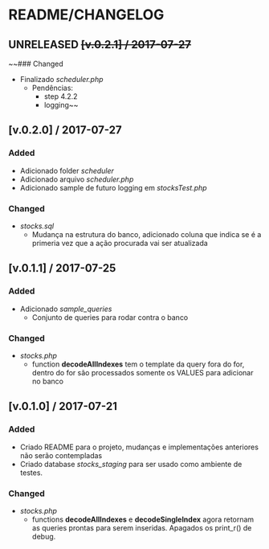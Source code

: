 # README/CHANGELOG

## UNRELEASED ~~[v.0.2.1] / 2017-07-27~~

~~### Changed
* Finalizado *scheduler.php*
    * Pendências:
        * step 4.2.2
        * logging~~

## [v.0.2.0] / 2017-07-27

### Added
* Adicionado folder *scheduler*
* Adicionado arquivo *scheduler.php*
* Adicionado sample de futuro logging em *stocksTest.php*

### Changed
* *stocks.sql*
    * Mudança na estrutura do banco, adicionado coluna que indica se é a primeria vez que a ação procurada vai ser atualizada 

## [v.0.1.1] / 2017-07-25

### Added
* Adicionado *sample_queries*
    * Conjunto de queries para rodar contra o banco

### Changed
* *stocks.php*
    * function **decodeAllIndexes** tem o template da query fora do for, dentro do for são processados somente os VALUES para adicionar no banco  

## [v.0.1.0] / 2017-07-21

### Added
* Criado README para o projeto, mudanças e implementações anteriores não serão contempladas
* Criado database *stocks_staging* para ser usado como ambiente de testes.

### Changed
* *stocks.php*
    * functions **decodeAllIndexes** e **decodeSingleIndex** agora retornam as queries prontas para serem inseridas. Apagados os print_r() de debug.
 
